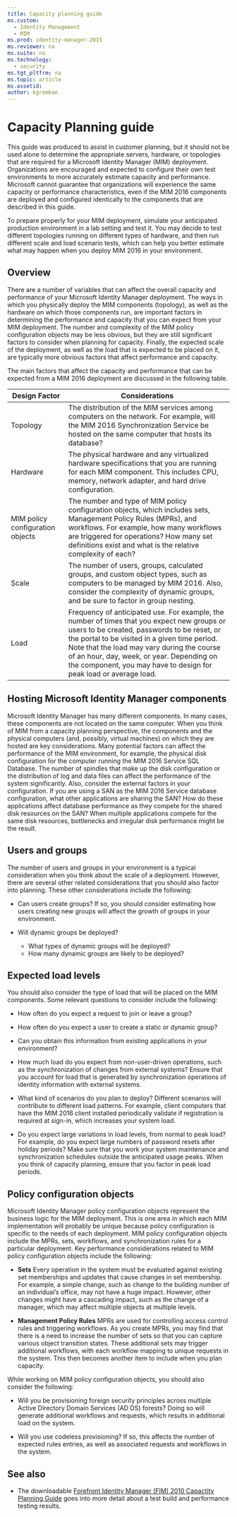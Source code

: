 ```yaml
---
title: Capacity planning guide
ms.custom:
  - Identity Management
  - MIM
ms.prod: identity-manager-2015
ms.reviewer: na
ms.suite: na
ms.technology:
  - security
ms.tgt_pltfrm: na
ms.topic: article
ms.assetid:
author: kgremban
---
```

# Capacity Planning guide

This guide was produced to assist in customer planning, but it should not be used alone to determine the appropriate servers, hardware, or topologies that are required for a Microsoft Identity Manager (MIM) deployment. Organizations are encouraged and expected to configure their own test environments to more accurately estimate capacity and performance. Microsoft cannot guarantee that organizations will experience the same capacity or performance characteristics, even if the MIM 2016 components are deployed and configured identically to the components that are described in this guide.

To prepare properly for your MIM deployment, simulate your anticipated production environment in a lab setting and test it. You may decide to test different topologies running on different types of hardware, and then run different scale and load scenario tests, which can help you better estimate what may happen when you deploy MIM 2016 in your environment.


## Overview
There are a number of variables that can affect the overall capacity and performance of your Microsoft Identity Manager deployment. The ways in which you physically deploy the MIM components (topology), as well as the hardware on which those components run, are important factors in determining the performance and capacity that you can expect from your MIM deployment. The number and complexity of the MIM policy configuration objects may be less obvious, but they are still significant factors to consider when planning for capacity. Finally, the expected scale of the deployment, as well as the load that is expected to be placed on it, are typically more obvious factors that affect performance and capacity.

The main factors that affect the capacity and performance that can be expected from a MIM 2016 deployment are discussed in the following table.

| Design Factor | Considerations |
| ------------- | -------------- |
| Topology | The distribution of the MIM services among computers on the network. For example, will the MIM 2016 Synchronization Service be hosted on the same computer that hosts its database? |
| Hardware | The physical hardware and any virtualized hardware specifications that you are running for each MIM component. This includes CPU, memory, network adapter, and hard drive configuration. |
| MIM policy configuration objects | The number and type of MIM policy configuration objects, which includes sets, Management Policy Rules (MPRs), and workflows. For example, how many workflows are triggered for operations? How many set definitions exist and what is the relative complexity of each? |
| Scale | The number of users, groups, calculated groups, and custom object types, such as computers to be managed by MIM 2016. Also, consider the complexity of dynamic groups, and be sure to factor in group nesting. |
| Load | Frequency of anticipated use. For example, the number of times that you expect new groups or users to be created, passwords to be reset, or the portal to be visited in a given time period. Note that the load may vary during the course of an hour, day, week, or year. Depending on the component, you may have to design for peak load or average load.


## Hosting Microsoft Identity Manager components
Microsoft Identity Manager has many different components. In many cases, these components are not located on the same computer. When you think of MIM from a capacity planning perspective, the components and the physical computers (and, possibly, virtual machines) on which they are hosted are key considerations. Many potential factors can affect the performance of the MIM environment, for example, the physical disk configuration for the computer running the MIM 2016 Service SQL Database. The number of spindles that make up the disk configuration or the distribution of log and data files can affect the performance of the system significantly. Also, consider the external factors in your configuration. If you are using a SAN as the MIM 2016 Service database configuration, what other applications are sharing the SAN? How do these applications affect database performance as they compete for the shared disk resources on the SAN? When multiple applications compete for the same disk resources, bottlenecks and irregular disk performance might be the result.


## Users and groups
The number of users and groups in your environment is a typical consideration when you think about the scale of a deployment. However, there are several other related considerations that you should also factor into planning. These other considerations include the following:

- Can users create groups? If so, you should consider estimating how users creating new groups will affect the growth of groups in your environment.

- Will dynamic groups be deployed?
  - What types of dynamic groups will be deployed?
  - How many dynamic groups are likely to be deployed?


## Expected load levels
You should also consider the type of load that will be placed on the MIM components. Some relevant questions to consider include the following:

- How often do you expect a request to join or leave a group?

- How often do you expect a user to create a static or dynamic group?

- Can you obtain this information from existing applications in your environment?

- How much load do you expect from non-user-driven operations, such as the synchronization of changes from external systems? Ensure that you account for load that is generated by synchronization operations of identity information with external systems.

- What kind of scenarios do you plan to deploy? Different scenarios will contribute to different load patterns. For example, client computers that have the MIM 2016 client installed periodically validate if registration is required at sign-in, which increases your system load.

- Do you expect large variations in load levels, from normal to peak load? For example, do you expect large numbers of password resets after holiday periods? Make sure that you work your system maintenance and synchronization schedules outside the anticipated usage peaks. When you think of capacity planning, ensure that you factor in peak load periods.


## Policy configuration objects

Microsoft Identity Manager policy configuration objects represent the business logic for the MIM deployment. This is one area in which each MIM implementation will probably be unique because policy configuration is specific to the needs of each deployment. MIM policy configuration objects include the MPRs, sets, workflows, and synchronization rules for a particular deployment. Key performance considerations related to MIM policy configuration objects include the following:

- **Sets** Every operation in the system must be evaluated against existing set memberships and updates that cause changes in set membership. For example, a simple change, such as change to the building number of an individual’s office, may not have a huge impact. However, other changes might have a cascading impact, such as the change of a manager, which may affect multiple objects at multiple levels.

- **Management Policy Rules** MPRs are used for controlling access control rules and triggering workflows. As you create MPRs, you may find that there is a need to increase the number of sets so that you can capture various object transition states. These additional sets may trigger additional workflows, with each workflow mapping to unique requests in the system. This then becomes another item to include when you plan capacity.

While working on MIM policy configuration objects, you should also consider the following:

- Will you be provisioning foreign security principles across multiple Active Directory Domain Services (AD DS) forests? Doing so will generate additional workflows and requests, which results in additional load on the system.

- Will you use codeless provisioning? If so, this affects the number of expected rules entries, as well as associated requests and workflows in the system.


## See also
- The downloadable [Forefront Identity Manager (FIM) 2010 Capactity Planning Guide](http://go.microsoft.com/fwlink/?LinkId=200180) goes into more detail about a test build and performance testing results.

